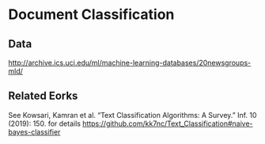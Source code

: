 # Document Classification
## Data
http://archive.ics.uci.edu/ml/machine-learning-databases/20newsgroups-mld/

## Related Eorks
See Kowsari, Kamran et al. “Text Classification Algorithms: A Survey.” Inf. 10 (2019): 150. for details https://github.com/kk7nc/Text_Classification#naive-bayes-classifier
